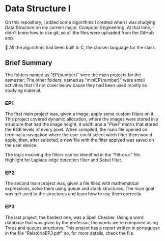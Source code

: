 # Data Structure I

  On this repository, I added some algorithms I created when I was studying Data Structure on my current major, Computer Engineering.
At that time, I didn't knew how to use git, so all the files were uploaded from the GitHub app.

🏴 All the algorithms had been built in C, the chosen language for the class

## Brief Summary

  The folders named as "EP{number}" were the main projects for the semester; The other folders, named as "miniEP{number}" were small activities that I'll not cover
below cause they had been used mostly as studying material.

### EP1
  The first main project was, given a image, apply some custom filters on it. This project covered dynamic allocation, where the images were stored in a structure that
  had the image height, it width and a "Pixel" matrix that stored the RGB levels of every pixel. When compiled, the main file opened on terminal a navigation where the 
  user could select witch filter them would apply, then, after selected, a new file with the filter applyed was saved on the user device.
  
  The logic involving the filters can be identified in the "Filtros.c" file. Highlight for Laplace edge detection filter and Sobel filter.
  
### EP2
  The second main project was, given a file filled with mathematical expressions, solve them using queue and stack structures. The main goal was get used to the structures
  and learn how to use them correctly
  
### EP3
  The last project, the hardest one, was a Spell Checker. Using a word database that was given by the professor, the words we're compared using Trees and queues structures.
  This project has a report written in portuguese in the file "RelatórioEP3.pdf" so, for more details, check the file.
